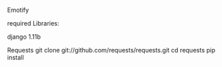 Emotify

required Libraries:

django 1.11b

Requests
git clone git://github.com/requests/requests.git
cd requests
pip install
